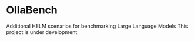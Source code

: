 # OllaBench
Additional HELM scenarios for benchmarking Large Language Models 
This project is under development
